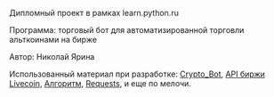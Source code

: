 Дипломный проект в рамках learn.python.ru

Программа: торговый бот для автоматизированной торговли альткоинами на бирже

Автор: Николай Ярина

Использованный материал при разработке:
[Crypto_Bot](https://github.com/vblebedev/Crypto_Bot),
[API биржи Livecoin](https://livecoin.net/?from=Livecoin-K8J4PmCv),
[Алгоритм](https://golos.io/ru--kriptovalyuty/@primus/avtomatizirovannaya-torgovlya-altkoinami-na-birzhakh-kriptovalyut-chast-3-primer-prostogo-torgovogo-algoritma),
[Requests](http://docs.python-requests.org/en/master/),
и еще по мелочи.

